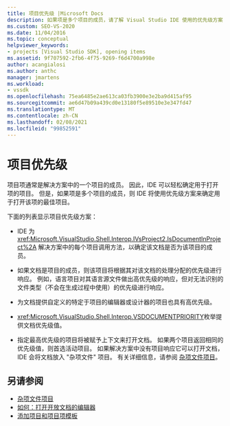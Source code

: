 ```yaml
---
title: 项目优先级 |Microsoft Docs
description: 如果项是多个项目的成员，请了解 Visual Studio IDE 使用的优先级方案，确定用于打开项的最佳项目。
ms.custom: SEO-VS-2020
ms.date: 11/04/2016
ms.topic: conceptual
helpviewer_keywords:
- projects [Visual Studio SDK], opening items
ms.assetid: 9f707592-2fb6-4f75-9269-f6d4700a998e
author: acangialosi
ms.author: anthc
manager: jmartens
ms.workload:
- vssdk
ms.openlocfilehash: 75ea6485e2ae613ca03fb3900e3e2ba9d415af95
ms.sourcegitcommit: ae6d47b09a439cd0e13180f5e89510e3e347fd47
ms.translationtype: MT
ms.contentlocale: zh-CN
ms.lasthandoff: 02/08/2021
ms.locfileid: "99852591"
---
```

# <a name="project-priority"></a>项目优先级
项目项通常是解决方案中的一个项目的成员。 因此，IDE 可以轻松确定用于打开项的项目。 但是，如果项是多个项目的成员，则 IDE 将使用优先级方案来确定用于打开该项的最佳项目。

 下面的列表显示项目优先级方案：

- IDE 为 <xref:Microsoft.VisualStudio.Shell.Interop.IVsProject2.IsDocumentInProject%2A> 解决方案中的每个项目调用方法，以确定该文档是否为该项目的成员。

- 如果文档是项目的成员，则该项目将根据其对该文档的处理分配的优先级进行响应。 例如，语言项目对其语言源文件做出高优先级的响应，但对无法识别的文件类型（不会在生成过程中使用）的优先级进行响应。

- 为文档提供自定义的特定于项目的编辑器或设计器的项目也具有高优先级。

- <xref:Microsoft.VisualStudio.Shell.Interop.VSDOCUMENTPRIORITY>枚举提供文档优先级值。

- 指定最高优先级的项目将被赋予上下文来打开文档。 如果两个项目返回相同的优先级值，则首选活动项目。 如果解决方案中没有项目响应它可以打开文档，IDE 会将文档放入 "杂项文件" 项目。 有关详细信息，请参阅 [杂项文件项目](../../extensibility/internals/miscellaneous-files-project.md)。

## <a name="see-also"></a>另请参阅
- [杂项文件项目](../../extensibility/internals/miscellaneous-files-project.md)
- [如何：打开开放文档的编辑器](../../extensibility/how-to-open-editors-for-open-documents.md)
- [添加项目和项目项模板](../../extensibility/internals/adding-project-and-project-item-templates.md)
